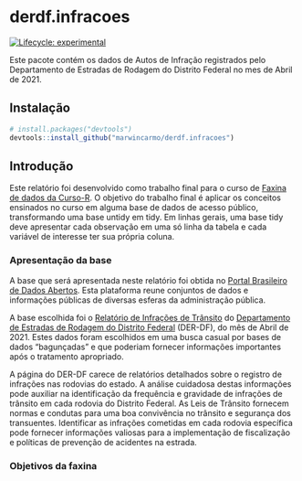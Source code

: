 
<!-- README.md is generated from README.Rmd. Please edit that file -->

# derdf.infracoes

<!-- badges: start -->

[![Lifecycle:
experimental](https://img.shields.io/badge/lifecycle-experimental-orange.svg)](https://lifecycle.r-lib.org/articles/stages.html#experimental)
<!-- badges: end -->

Este pacote contém os dados de Autos de Infração registrados pelo
Departamento de Estradas de Rodagem do Distrito Federal no mes de Abril
de 2021.

## Instalação

``` r
# install.packages("devtools")
devtools::install_github("marwincarmo/derdf.infracoes")
```

## Introdução

Este relatório foi desenvolvido como trabalho final para o curso de
[Faxina de dados da Curso-R](https://curso-r.com/cursos/faxina/). O
objetivo do trabalho final é aplicar os conceitos ensinados no curso em
alguma base de dados de acesso público, transformando uma base untidy em
tidy. Em linhas gerais, uma base tidy deve apresentar cada observação em
uma só linha da tabela e cada variável de interesse ter sua própria
coluna.

### Apresentação da base

A base que será apresentada neste relatório foi obtida no [Portal
Brasileiro de Dados Abertos](https://dados.gov.br/). Esta plataforma
reune conjuntos de dados e informações públicas de diversas esferas da
administração pública.

A base escolhida foi o [Relatório de Infrações de
Trânsito](https://dados.gov.br/dataset/infracoes-transito) do
[Departamento de Estradas de Rodagem do Distrito
Federal](http://www.der.df.gov.br/) (DER-DF), do mês de Abril de 2021.
Estes dados foram escolhidos em uma busca casual por bases de dados
“bagunçadas” e que poderiam fornecer informações importantes após o
tratamento apropriado.

A página do DER-DF carece de relatórios detalhados sobre o registro de
infrações nas rodovias do estado. A análise cuidadosa destas informações
pode auxiliar na identificação da frequência e gravidade de infrações de
trânsito em cada rodovia do Distrito Federal. As Leis de Trânsito
fornecem normas e condutas para uma boa convivência no trânsito e
segurança dos transuentes. Identificar as infrações cometidas em cada
rodovia específica pode fornecer informações valiosas para a
implementação de fiscalização e políticas de prevenção de acidentes na
estrada.

### Objetivos da faxina
